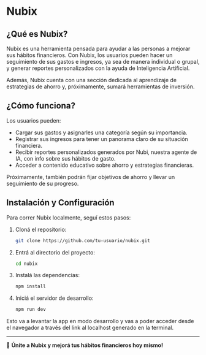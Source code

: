 # Nubix

## ¿Qué es Nubix?

Nubix es una herramienta pensada para ayudar a las personas a mejorar sus hábitos financieros. Con Nubix, los usuarios pueden hacer un seguimiento de sus gastos e ingresos, ya sea de manera individual o grupal, y generar reportes personalizados con la ayuda de Inteligencia Artificial.

Además, Nubix cuenta con una sección dedicada al aprendizaje de estrategias de ahorro y, próximamente, sumará herramientas de inversión. 

## ¿Cómo funciona?

Los usuarios pueden:
- Cargar sus gastos y asignarles una categoría según su importancia.
- Registrar sus ingresos para tener un panorama claro de su situación financiera.
- Recibir reportes personalizados generados por Nubi, nuestra agente de IA, con info sobre sus hábitos de gasto.
- Acceder a contenido educativo sobre ahorro y estrategias financieras.

Próximamente, también podrán fijar objetivos de ahorro y llevar un seguimiento de su progreso.

## Instalación y Configuración

Para correr Nubix localmente, seguí estos pasos:

1. Cloná el repositorio:
   ```sh
   git clone https://github.com/tu-usuario/nubix.git
   ```

2. Entrá al directorio del proyecto:
   ```sh
   cd nubix
   ```

3. Instalá las dependencias:
   ```sh
   npm install
   ```

4. Iniciá el servidor de desarrollo:
   ```sh
   npm run dev
   ```

Esto va a levantar la app en modo desarrollo y vas a poder acceder desde el navegador a través del link al localhost generado en la terminal.


---

🌟 **Únite a Nubix y mejorá tus hábitos financieros hoy mismo!**

